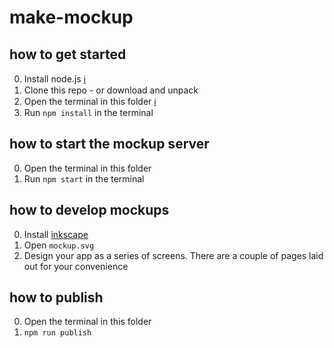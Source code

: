 # make-mockup

## how to get started

0. Install node.js [ℹ](https://nodejs.org/en/)
0. Clone this repo - or download and unpack
0. Open the terminal in this folder [ℹ](https://lifehacker.com/5989434/quickly-open-a-command-prompt-from-the-windows-explorer-address-bar)
0. Run `npm install` in the terminal

## how to start the mockup server

0. Open the terminal in this folder
0. Run `npm start` in the terminal

## how to develop mockups

0. Install [inkscape](https://inkscape.org/en/)
0. Open `mockup.svg`
0. Design your app as a series of screens. There are a couple of pages laid out for your convenience

## how to publish

0. Open the terminal in this folder
0. `npm run publish`